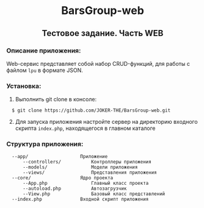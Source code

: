 <p align="center">
    <h1 align="center">BarsGroup-web</h1>
    <h2 align="center">Тестовое задание. Часть WEB</h2>
</p>


### Описание приложения:

Web-сервис представляет собой набор CRUD-функций, для работы с файлом `lpu` в формате JSON.

### Установка:

1. Выполнить git clone в консоле:
  ~~~
    $ git clone https://github.com/JOKER-THE/BarsGroup-web.git
  ~~~
2. Для запуска приложения настройте сервер на директорию входного скрипта `index.php`, находящегося в главном каталоге

### Структура приложения:

      --app/                   Приложение
          --controllers/           Контроллеры приложения
          --models/                Модели приложения
          --views/                 Представления приложения
      --core/                  Ядро проекта
          --App.php                Главный класс проекта
          --autoload.php           Автозагрузчик
          --View.php               Базовый класс представлений
      --index.php              Входной скрипт приложения

